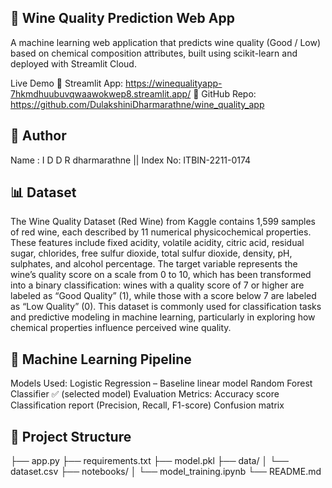 ## 🍷 Wine Quality Prediction Web App
A machine learning web application that predicts wine quality (Good / Low) based on chemical composition attributes, built using scikit-learn and deployed with Streamlit Cloud.

Live Demo
🔗 Streamlit App: https://winequalityapp-7hkmdhuubuvqwaawokwep8.streamlit.app/
🔗 GitHub Repo: https://github.com/DulakshiniDharmarathne/wine_quality_app

## 👤 Author
Name : I D D R dharmarathne ||
Index No: ITBIN-2211-0174

## 📊 Dataset
The Wine Quality Dataset (Red Wine) from Kaggle contains 1,599 samples of red wine, each described by 11 numerical physicochemical properties. These features include fixed acidity, volatile acidity, citric acid, residual sugar, chlorides, free sulfur dioxide, total sulfur dioxide, density, pH, sulphates, and alcohol percentage. The target variable represents the wine’s quality score on a scale from 0 to 10, which has been transformed into a binary classification: wines with a quality score of 7 or higher are labeled as “Good Quality” (1), while those with a score below 7 are labeled as “Low Quality” (0). This dataset is commonly used for classification tasks and predictive modeling in machine learning, particularly in exploring how chemical properties influence perceived wine quality.


## 🧠 Machine Learning Pipeline
Models Used:
Logistic Regression – Baseline linear model
Random Forest Classifier ✅ (selected model)
Evaluation Metrics:
Accuracy score
Classification report (Precision, Recall, F1-score)
Confusion matrix

## 📂 Project Structure

├── app.py ├── requirements.txt ├── model.pkl ├── data/ │ └── dataset.csv ├── notebooks/ │ └── model_training.ipynb └── README.md

